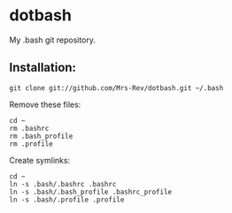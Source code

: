 dotbash
=======
My .bash git repository.

Installation:
-------------
	git clone git://github.com/Mrs-Rev/dotbash.git ~/.bash

Remove these files:

	cd ~
	rm .bashrc
	rm .bash_profile
	rm .profile

Create symlinks:

	cd ~
	ln -s .bash/.bashrc .bashrc 
	ln -s .bash/.bash_profile .bashrc_profile
	ln -s .bash/.profile .profile

